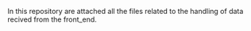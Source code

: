 In this repository are attached all the files related to the handling of data
recived from the front_end.

